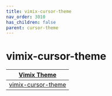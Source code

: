 ```yaml
---
title: vimix-cursor-theme
nav_order: 3010
has_children: false
parent: cursor-theme
---
```



# vimix-cursor-theme

| [Vimix Theme](https://samwhelp.github.io/note-about-theme/read/desktop-theme/themes/vimix-theme.html) |
| --- |
| [vimix-cursor-theme](https://github.com/vinceliuice/Vimix-cursors) |

